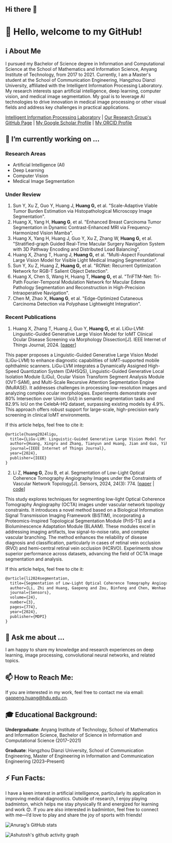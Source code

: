 ## Hi there 👋

<!--
**PeakVision0814/PeakVision0814** is a ✨ _special_ ✨ repository because its `README.md` (this file) appears on your GitHub profile.

Here are some ideas to get you started:

- 🔭 I’m currently working on ...
- 🌱 I’m currently learning ...
- 👯 I’m looking to collaborate on ...
- 🤔 I’m looking for help with ...
- 💬 Ask me about ...
- 📫 How to reach me: ...
- 😄 Pronouns: ...
- ⚡ Fun fact: ...
-->
# 👋 Hello, welcome to my GitHub!

## ℹ️ About Me

I pursued my Bachelor of Science degree in Information and Computational Science at the School of Mathematics and Information Science, Anyang Institute of Technology, from 2017 to 2021. Currently, I am a Master's student at the School of Communication Engineering, Hangzhou Dianzi University, affiliated with the Intelligent Information Processing Laboratory. My research interests span artificial intelligence, deep learning, computer vision, and medical image segmentation. My goal is to leverage AI technologies to drive innovation in medical image processing or other visual fields and address key challenges in practical applications.

[Intelligent Information Processing Laboratory](http://iipl.net.cn/) | [Our Research Group's GitHub Page](https://github.com/IMOP-lab) | [My Google Scholar Profile](https://scholar.google.com/citations?user=RDfnwXMAAAAJ&hl=en) | [My ORCID Profile](https://orcid.org/0009-0008-3190-5669)

## 🔭 I’m currently working on ...

### Research Areas

- Artificial Intelligence (AI)
- Deep Learning
- Computer Vision
- Medical Image Segmentation

### Under Review

1. Sun Y, Xu Z, Guo Y, Huang J, **Huang G,** et al. "Scale-Adaptive Viable Tumor Burden Estimation via Histopathological Microscopy Image Segmentation".
2. Huang X, Yang H, **Huang G**, et al. "Enhanced Breast Carcinoma Tumor Segmentation in Dynamic Contrast-Enhanced MRI via Frequency-Harmonized Vision Mamba".
3. Huang X, Yang H, Huang J, Guo Y, Xu Z, Zhang W, **Huang G,** et al. "Stratified-graph Guided Real-Time Macular Surgery Navigation System with 3D Pathway Encoding and Distributed Load Balancing".
4. Huang X, Zhang T, Huang J, **Huang G,** et al. "Multi-Aspect Foundational Large Vision Model for Visible Light Medical Imaging Segmentation".
5. Sun Y, Xu Z, Huang Z, **Huang G,** et al. "RONet: Recurrent Optimization Network for RGB-T Salient Object Detection".
6. Huang X, Chen S, Wang H, Huang T, **Huang G,** et al. "TriFTM-Net: Tri-Path Fourier-Temporal Modulation Network for Macular Edema Pathology Segmentation and Reconstruction in High-Precision Intraoperative Navigation".
7. Chen M, Zhao X, **Huang G**, et al. "Edge-Optimized Cutaneous Carcinoma Detection via Polyphase Lightweight Integration".

### Recent Publications

1. Huang X, Zhang T, Huang J, Guo Y, **Huang G,** et al. LiGu-LVM: Linguistic-Guided Generative Large Vision Model for IoMT Clinical Ocular Disease Screening via Morphology Dissection[J]. IEEE Internet of Things Journal, 2024. [[paper](https://ieeexplore.ieee.org/abstract/document/10742080)]

This paper proposes a Linguistic-Guided Generative Large Vision Model (LiGu-LVM) to enhance diagnostic capabilities of IoMT-supported mobile ophthalmic scanners. LiGu-LVM integrates a Dynamically Assigned High-Speed Quantization System (DAHSQS), Linguistic-Guided Generative Local Isolation Module (LiGu), Ocular Vision Transform Segment Analysis Module (OVT-SAM), and Multi-Scale Recursive Attention Segmentation Engine (MuRASE). It addresses challenges in processing low-resolution images and analyzing complex ocular morphologies. Experiments demonstrate over 80% Intersection over Union (IoU) in semantic segmentation tasks and 82.9% IoU on the CelebA-HQ dataset, surpassing existing models by 4.9%. This approach offers robust support for large-scale, high-precision early screening in clinical IoMT environments.

If this article helps, feel free to cite it:

```latex
@article{huang2024ligu,
  title={LiGu-LVM: Linguistic-Guided Generative Large Vision Model for IoMT Clinical Ocular Disease Screening via Morphology Dissection},
  author={Huang, Xingru and Zhang, Tianyun and Huang, Jian and Guo, Yihao and Huang, Gaopeng and Yang, Han and Zheng, Zhiwen and Zhao, Lou and Jiang, Shaowei and Liu, Jin and others},
  journal={IEEE Internet of Things Journal},
  year={2024},
  publisher={IEEE}
}
```

2. Li Z, **Huang G**, Zou B, et al. Segmentation of Low-Light Optical Coherence Tomography Angiography Images under the Constraints of Vascular Network Topology[J]. Sensors, 2024, 24(3): 774. [[paper](https://www.mdpi.com/1424-8220/24/3/774) | [code](https://github.com/RicoLeehdu/BiSTIM)]

This study explores techniques for segmenting low-light Optical Coherence Tomography Angiography (OCTA) images under vascular network topology constraints. It introduces a novel method based on a Biological Information Signal Transmission Imaging Framework (BiSTIM), incorporating a Proteomics-Inspired Topological Segmentation Module (PrIS-TS) and a Bioluminescence Adaptation Module (BLAAM). These modules excel in addressing imaging artifacts, low signal-to-noise ratio, and complex vascular branching. The method enhances the reliability of disease diagnosis and classification, particularly in cases of retinal vein occlusion (RVO) and hemi-central retinal vein occlusion (HCRVO). Experiments show superior performance across datasets, advancing the field of OCTA image segmentation and analysis.

If this article helps, feel free to cite it:

```latex
@article{li2024segmentation,
  title={Segmentation of Low-Light Optical Coherence Tomography Angiography Images under the Constraints of Vascular Network Topology},
  author={Li, Zhi and Huang, Gaopeng and Zou, Binfeng and Chen, Wenhao and Zhang, Tianyun and Xu, Zhaoyang and Cai, Kunyan and Wang, Tingyu and Sun, Yaoqi and Wang, Yaqi and others},
  journal={Sensors},
  volume={24},
  number={3},
  pages={774},
  year={2024},
  publisher={MDPI}
}
```

## 💬 Ask me about ...

I am happy to share my knowledge and research experiences on deep learning, image processing, convolutional neural networks, and related topics.

## 📫 How to Reach Me:

If you are interested in my work, feel free to contact me via email: [gaopeng.huang@hdu.edu.cn](mailto:gaopeng.huang@hdu.edu.cn).

## 🎓 Educational Background:

**Undergraduate**: Anyang Institute of Technology, School of Mathematics and Information Science, Bachelor of Science in Information and Computational Science (2017–2021)

**Graduate**: Hangzhou Dianzi University, School of Communication Engineering, Master of Engineering in Information and Communication Engineering (2023–Present)

## ⚡ Fun Facts:

I have a keen interest in artificial intelligence, particularly its application in improving medical diagnostics. Outside of research, I enjoy playing badminton, which helps me stay physically fit and energized for learning and work 😊. If you are also interested in badminton, feel free to connect with me—I’d love to play and share the joy of sports with friends!



![Anurag's GitHub stats](https://github-readme-stats.vercel.app/api?username=PeakVision0814)

![Ashutosh's github activity graph](https://github-readme-activity-graph.vercel.app/graph?username=PeakVision0814)

